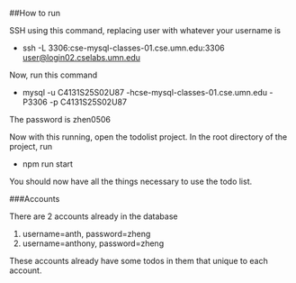 ##How to run

SSH using this command, replacing user with whatever your username is 
- ssh -L 3306:cse-mysql-classes-01.cse.umn.edu:3306 user@login02.cselabs.umn.edu

Now, run this command
- mysql -u C4131S25S02U87 -hcse-mysql-classes-01.cse.umn.edu -P3306 -p C4131S25S02U87

The password is zhen0506

Now with this running, open the todolist project. 
In the root directory of the project, run
- npm run start

You should now have all the things necessary to use the todo list. 

###Accounts

There are 2 accounts already in the database
1. username=anth, password=zheng
2. username=anthony, password=zheng

These accounts already have some todos in them that unique to each account. 

